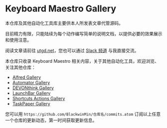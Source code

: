 # Keyboard Maestro Gallery

本仓库及其他自动化工具库主要供本人所发表文章代管源码。

目前精力有限，只能陆续为每个动作编写简单的说明文档，以提供必要的效果展示和使用注意。

阅读文章请前往 [utgd.net](https://utgd.net)，您也可以通过 [Slack 频道](https://utgd.net/member-community) 与我直接交流。

本仓库只收录 Keyboard Maestro 相关内容，关于其他自动化工具，欢迎浏览、关注其他仓库：

- [Alfred Gallery](https://github.com/BlackwinMin/Alfred-gallery)
- [Automator Gallery](https://github.com/BlackwinMin/Automator-gallery)
- [DEVONthink Gallery](https://github.com/BlackwinMin/DEVONthink-gallery)
- [LaunchBar Gallery](https://github.com/BlackwinMin/LaunchBar-gallery)
- [Shortcuts Actions Gallery](https://github.com/BlackwinMin/shortcuts-actions-gallery)
- [TaskPaper Gallery](https://github.com/BlackwinMin/TaskPaper-gallery)

您可以用 `https://github.com/BlackwinMin/仓库名/commits.atom` 订阅以上任意一个仓库的更新动态，第一时间获取更新信息。